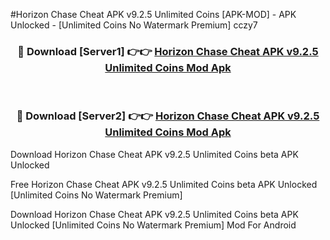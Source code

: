#Horizon Chase Cheat APK v9.2.5 Unlimited Coins [APK-MOD] - APK Unlocked - [Unlimited Coins No Watermark Premium] cczy7



<div align="center">

<h3>🔴 Download [Server1] 👉👉 <a href="https://momento.my/?title=Horizon_Chase_Cheat_APK_v9.2.5_Unlimited_Coins">Horizon Chase Cheat APK v9.2.5 Unlimited Coins Mod Apk</a></h3><br>

<h3>🔴 Download [Server2] 👉👉 <a href="https://momento.my/?title=Horizon_Chase_Cheat_APK_v9.2.5_Unlimited_Coins">Horizon Chase Cheat APK v9.2.5 Unlimited Coins Mod Apk</a></h3>
</div>



Download Horizon Chase Cheat APK v9.2.5 Unlimited Coins beta APK Unlocked

Free Horizon Chase Cheat APK v9.2.5 Unlimited Coins beta APK Unlocked [Unlimited Coins No Watermark Premium]

Download Horizon Chase Cheat APK v9.2.5 Unlimited Coins beta APK Unlocked [Unlimited Coins No Watermark Premium] Mod For Android
